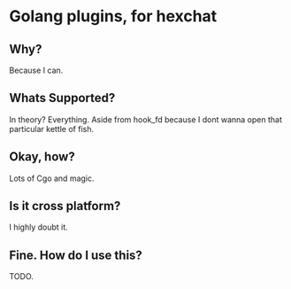 # Golang plugins, for hexchat

## Why?

Because I can.

## Whats Supported?

In theory? Everything. Aside from hook_fd because I dont wanna open that particular kettle of fish.

## Okay, how?

Lots of Cgo and magic.

## Is it cross platform?

I highly doubt it.

## Fine. How do I use this?

TODO.
